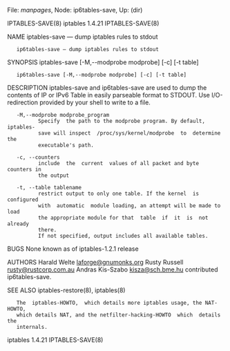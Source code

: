 File: *manpages*,  Node: ip6tables-save,  Up: (dir)

IPTABLES-SAVE(8)                iptables 1.4.21               IPTABLES-SAVE(8)



NAME
       iptables-save — dump iptables rules to stdout

       ip6tables-save — dump iptables rules to stdout

SYNOPSIS
       iptables-save [-M,--modprobe modprobe] [-c] [-t table]

       ip6tables-save [-M,--modprobe modprobe] [-c] [-t table]

DESCRIPTION
       iptables-save and ip6tables-save are used to dump the contents of IP or
       IPv6 Table in easily parseable format to  STDOUT.  Use  I/O-redirection
       provided by your shell to write to a file.

       -M,--modprobe modprobe_program
              Specify  the path to the modprobe program. By default, iptables-
              save will inspect  /proc/sys/kernel/modprobe  to  determine  the
              executable's path.

       -c, --counters
              include  the  current  values of all packet and byte counters in
              the output

       -t, --table tablename
              restrict output to only one table. If the kernel  is  configured
              with  automatic  module loading, an attempt will be made to load
              the appropriate module for that  table  if  it  is  not  already
              there.
              If not specified, output includes all available tables.

BUGS
       None known as of iptables-1.2.1 release

AUTHORS
       Harald Welte <laforge@gnumonks.org>
       Rusty Russell <rusty@rustcorp.com.au>
       Andras Kis-Szabo <kisza@sch.bme.hu> contributed ip6tables-save.

SEE ALSO
       iptables-restore(8), iptables(8)

       The  iptables-HOWTO,  which details more iptables usage, the NAT-HOWTO,
       which details NAT, and the netfilter-hacking-HOWTO  which  details  the
       internals.



iptables 1.4.21                                               IPTABLES-SAVE(8)
